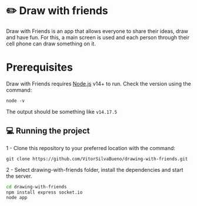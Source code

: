 # ✏️ Draw  with friends

Draw with Friends is an app that allows everyone to share their ideas, draw and have fun. For this, a main screen is used and each person through their cell phone can draw something on it.

# Prerequisites
Draw with Friends requires [Node.js](https://nodejs.org/) v14+ to run. Check the version using the command:
```
node -v
```
The output should be something like `v14.17.5`

## 💻 Running the project
1 - Clone this repository to your preferred location with the command:
```
git clone https://github.com/VitorSilvaBueno/drawing-with-friends.git
```
2 - Select drawing-with-friends folder, install the dependencies and start the server.
```sh
cd drawing-with-friends
npm install express socket.io
node app
```

